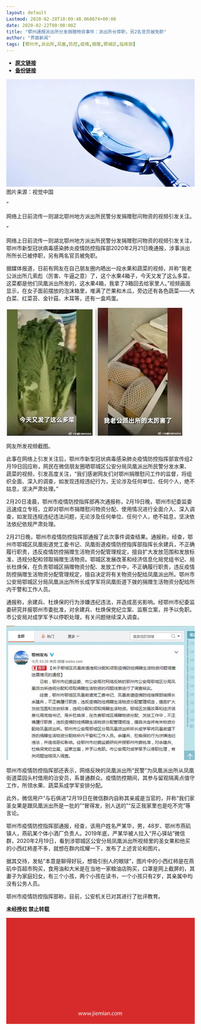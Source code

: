 ```yaml
---
layout: default
Lastmod: 2020-02-28T10:09:48.060874+00:00
date: 2020-02-22T00:00:00Z
title: "鄂州通报派出所分发捐赠物资事件：派出所长停职，另2名官员被免职"
author: "界面新闻"
tags: [鄂州市,派出所,凤凰,防控,疫情,捐赠,鄂城区,指挥部]
---
```


* [**原文链接**](http://mp.weixin.qq.com/s?__biz=MjM5NTE0ODc2Nw==&amp;mid=2650464005&amp;idx=1&amp;sn=e962283bc67779a5317511f0bbf44f05&amp;chksm=bef299b5898510a34f1edb4a9e741fefecc983c1871eb35f7a2aa581f794d03b019aac62e914#rd)
* [**备份链接**](http://archive.today/BzQzl)


![](/images/post/18c17d46706ee919d467144b6e9f288e.jpg)图片来源：视觉中国

“

  

网络上日前流传一则湖北鄂州地方派出所民警分发捐赠慰问物资的视频引发关注。

  

”

网络上日前流传一则湖北鄂州地方派出所民警分发捐赠慰问物资的视频引发关注，鄂州市新型冠状病毒感染肺炎疫情防控指挥部2020年2月21日晚通报，涉事派出所所长已被停职，另有两名官员被免职。  

据媒体报道，日前有网友在自己朋友圈内晒出一段水果和蔬菜的视频，并称“我老公派出所几索彪（厉害、牛逼之意）了，这个水果4箱子，今天又发了这么多菜，这菜都是他们凤凰派出所发的，这水果4箱，我拿了3箱回去给家里人。”视频画面显示，在女子面前摆放的泡沫箱里，堆满了芒果和木瓜，旁边还有各色蔬菜——大白菜、红菜苔、金针菇、木耳等，还有一盒鸡蛋。

![](/images/post/327550727945f9fdf4a4058b988edcff.jpg)

网友所发视频截图。

此事在网络上引发关注后，鄂州市新型冠状病毒感染肺炎疫情防控指挥部宣传组2月19日回应称，网民在微信朋友圈晒鄂城区公安分局凤凰派出所民警分发水果、蔬菜的视频，引发高度关注，“我们感谢网友们对鄂州捐赠慰问工作的监督，将组织全面、深入的调查，如发现违规违纪行为，无论涉及任何单位、任何个人，绝不姑息，坚决严肃处理。”

2月20日凌晨，鄂州市疫情防控指挥部再次通报称，2月19日晚，鄂州市纪委监委迅速成立专班，立即对鄂州市捐赠慰问物资分配、使用情况进行全面介入、深入调查，如发现违规违纪违法问题，无论涉及任何单位、任何个人，绝不姑息，坚决依法依纪依规严肃处理。

2月21日晚，鄂州市疫情防控指挥部通报了此次事件调查结果。通报称，经查，鄂州市鄂城区凤凰街道党工委书记、凤凰街道疫情防控指挥部指挥长余建兵，不正确履行职责，违反疫情防控捐赠生活物资分配管理规定，擅自扩大发放范围和发放标准，违规分配和领取捐赠生活物资。鄂城区发展改革和经济信息化局党组书记、局长杜焕保，在负责鄂城区捐赠物资分配、发放工作中，不正确履行职责，违反疫情防控捐赠生活物资分配管理规定，擅自决定将有关物资分配给凤凰派出所。鄂州市公安局鄂城区分局凤凰派出所所长成学军将凤凰街道下拨的捐赠生活物资分配给所内干警和工作人员。

通报称，余建兵、杜焕保的行为涉嫌违纪违法，并造成恶劣影响。经鄂州市纪委监委研究并报鄂州市委批准，对余建兵、杜焕保党纪立案、监察立案，并予以免职。市公安局对成学军予以停职处理，有关问题继续深入调查。

![](/images/post/1dbc4081d671af01e4ea0e8cdfc3689b.jpg)

鄂州市疫情防控指挥部还表示，网络反映的凤凰派出所“民警”为凤凰派出所从凤凰街道菜园头村借用的治安员，系普通群众。疫情防控期间，其参与留观隔离点值守工作，所领水果、蔬菜系成学军安排分配。

此外，微信用户“与石俱进”2月19日在微信群内自称其亲戚是当官的，并称“我们家圣女果是跟凤凰派出所是一批的”“冒得发，别人送的”“反正我家里也是吃不完”等言论。

鄂州市疫情防控指挥部通报，经查，该用户姓名严某华，男，48岁、鄂州市燕矶镇人，燕矶某个体小酒厂负责人。2019年底，严某华被人拉入“开心驿站”微信群，2020年2月19日，看到涉鄂城区公安分局凤凰派出所视频里的圣女果和他买的小西红柿差不多，就想在群内炫耀一下，发布了上述言论和图片。

据其交待，发帖“本意是聊得好玩，想吸引别人的眼球”，图片中的小西红柿是在燕矶中百超市购买，食用油和大米是在当地一家粮油店购买，口罩是网上截屏的，其妻子为家庭妇女，有三个小孩，两个小孩在读书，一个小孩只有2岁，其亲属中均没有公务人员。

鄂州市疫情防控指挥部称，目前，公安机关已对其进行了批评教育。

  

**未经授权 禁止转载**

  

  

![](/images/post/3ef9527fd7edfb43b0c70486c7a956af.jpg)


